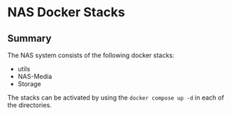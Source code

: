 # NAS Docker Stacks

## Summary

 The NAS system consists of the following docker stacks:

- utils
- NAS-Media
- Storage

 The stacks can be activated by using the ```docker compose up -d``` in each of the directories.